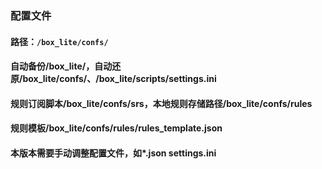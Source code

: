 ### 配置文件

#### 路径：`/box_lite/confs/`


#### 自动备份/box_lite/，自动还原/box_lite/confs/、/box_lite/scripts/settings.ini

#### 规则订阅脚本/box_lite/confs/srs，本地规则存储路径/box_lite/confs/rules

#### 规则模板/box_lite/confs/rules/rules_template.json

#### 本版本需要手动调整配置文件，如*.json settings.ini
